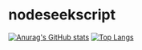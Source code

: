 # nodeseekscript
[![Anurag's GitHub stats](https://github-readme-stats.vercel.app/api?username=ecouus)](https://github.com/anuraghazra/github-readme-stats)
[![Top Langs](https://github-readme-stats.vercel.app/api/top-langs/?username=ecouus)](https://github.com/anuraghazra/github-readme-stats)
